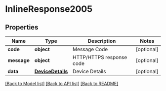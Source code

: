 # InlineResponse2005

## Properties
Name | Type | Description | Notes
------------ | ------------- | ------------- | -------------
**code** | **object** | Message Code | [optional] 
**message** | **object** | HTTP/HTTPS response code | [optional] 
**data** | [**DeviceDetails**](DeviceDetails.md) | Device Details | [optional] 

[[Back to Model list]](../README.md#documentation-for-models) [[Back to API list]](../README.md#documentation-for-api-endpoints) [[Back to README]](../README.md)

